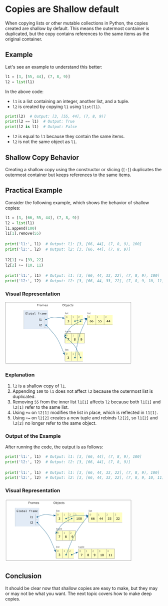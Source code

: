 # Copies are Shallow default
When copying lists or other mutable collections in Python, the copies created are shallow by default. This means the outermost container is duplicated, but the copy contains references to the same items as the original container. 

## Example

Let's see an example to understand this better:

```python
l1 = [3, [55, 44], (7, 8, 9)]
l2 = list(l1)
```

In the above code:
- `l1` is a list containing an integer, another list, and a tuple.
- `l2` is created by copying `l1` using `list(l1)`.

```python
print(l2)  # Output: [3, [55, 44], (7, 8, 9)]
print(l2 == l1)  # Output: True
print(l2 is l1)  # Output: False
```

- `l2` is equal to `l1` because they contain the same items.
- `l2` is not the same object as `l1`.

## Shallow Copy Behavior

Creating a shallow copy using the constructor or slicing (`[:]`) duplicates the outermost container but keeps references to the same items.

## Practical Example

Consider the following example, which shows the behavior of shallow copies:

```python
l1 = [3, [66, 55, 44], (7, 8, 9)]
l2 = list(l1)
l1.append(100)
l1[1].remove(55)

print('l1:', l1)  # Output: l1: [3, [66, 44], (7, 8, 9), 100]
print('l2:', l2)  # Output: l2: [3, [66, 44], (7, 8, 9)]

l2[1] += [33, 22]
l2[2] += (10, 11)

print('l1:', l1)  # Output: l1: [3, [66, 44, 33, 22], (7, 8, 9), 100]
print('l2:', l2)  # Output: l2: [3, [66, 44, 33, 22], (7, 8, 9, 10, 11)]
```

### Visual Representation
<img src="./images/output1.PNG" alt="Deep Copy" width="80%">

### Explanation

1. `l2` is a shallow copy of `l1`.
2. Appending `100` to `l1` does not affect `l2` because the outermost list is duplicated.
3. Removing `55` from the inner list `l1[1]` affects `l2` because both `l1[1]` and `l2[1]` refer to the same list.
4. Using `+=` on `l2[1]` modifies the list in place, which is reflected in `l1[1]`.
5. Using `+=` on `l2[2]` creates a new tuple and rebinds `l2[2]`, so `l1[2]` and `l2[2]` no longer refer to the same object.

### Output of the Example

After running the code, the output is as follows:

```python
print('l1:', l1)  # Output: l1: [3, [66, 44], (7, 8, 9), 100]
print('l2:', l2)  # Output: l2: [3, [66, 44], (7, 8, 9)]

print('l1:', l1)  # Output: l1: [3, [66, 44, 33, 22], (7, 8, 9), 100]
print('l2:', l2)  # Output: l2: [3, [66, 44, 33, 22], (7, 8, 9, 10, 11)]
```

### Visual Representation
<img src="./images/output2.PNG" alt="Deep Copy" width="80%">

## Conclusion

It should be clear now that shallow copies are easy to make, but they may or may not be what you want. The next topic covers how to make deep copies.
